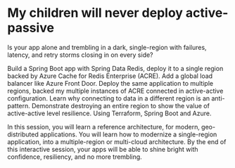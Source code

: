 # My children will never deploy active-passive

Is your app alone and trembling in a dark, single-region with failures, latency, and retry storms closing in on every side?

Build a Spring Boot app with Spring Data Redis, deploy it to a single region backed by Azure Cache for Redis Enterprise (ACRE).
Add a global load balancer like Azure Front Door.
Deploy the same application to multiple regions, backed my multiple instances of ACRE connected in active-active configuration.
Learn why connecting to data in a different region is an anti-pattern.
Demonstrate destroying an entire region to show the value of active-active level resilience.
Using Terraform, Spring Boot and Azure.

In this session, you will learn a reference architecture, for modern, geo-distributed applications.
You will learn how to modernize a single-region application, into a multiple-region or multi-cloud architecture.
By the end of this interactive session, your apps will be able to shine bright with confidence, resiliency, and no more trembling.
